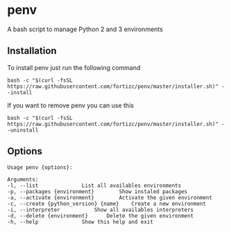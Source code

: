 # penv
A bash script to manage Python 2 and 3 environments

## Installation
To install penv just run the following command
```
bash -c "$(curl -fsSL https://raw.githubusercontent.com/fortizc/penv/master/installer.sh)" --install
```
If you want to remove penv you can use this
```
bash -c "$(curl -fsSL https://raw.githubusercontent.com/fortizc/penv/master/installer.sh)" --uninstall
```

## Options
```
Usage penv {options}:

Arguments:
-l, --list				List all availables environments
-p, --packages {environment}		Show instaled packages
-a, --activate {environment}		Activate the given environment
-c, --create {python_version} {name}	Create a new environment
-i, --interpreter			Show all availables interpreters
-d, --delete {environment}		Delete the given environment
-h, --help				Show this help and exit
```
